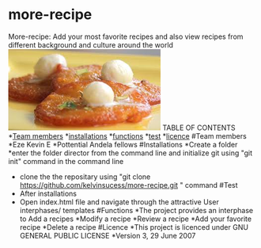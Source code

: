 # more-recipe
More-recipe: Add your most favorite recipes and also
 view recipes from different background and culture around the world
![A recipe photo](template/image/i.jpg)
         TABLE OF CONTENTS
*[Team members](#team-members)
*[installations](#installations)
*[functions](#functions)
*[test](#test)
*[licence](licence)
         #<a name="team-members"></a>Team members
*Eze Kevin E
*Pottential Andela fellows
        #<a name="installations">Installations
*Create a folder 
*enter the folder director from the command line and initialize git using "git init" command in the command line
* clone the the repositary using "git clone https://github.com/kelvinsucess/more-recipe.git " command
    #<a name="test"></a>Test
* After installations
* Open index.html file and navigate through the attractive User interphases/ templates
     #<a name="functions"></a>Functions
*The project provides an interphase to Add a recipes
*Modify a recipe
*Review a recipe
*Add your favorite recipe
*Delete a recipe
     #<a name="licence"></a>Licence
*This project is licenced under GNU GENERAL PUBLIC LICENSE
*Version 3, 29 June 2007
